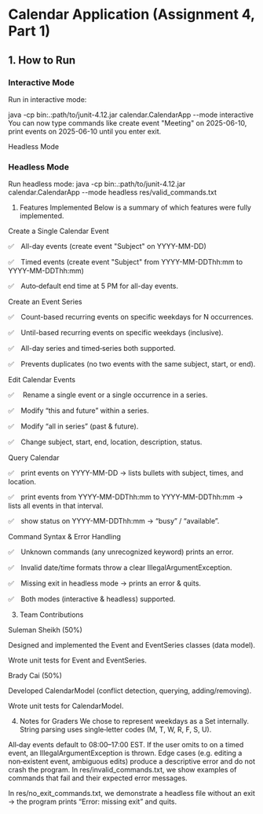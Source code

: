 # Calendar Application (Assignment 4, Part 1)

## 1. How to Run

### Interactive Mode
Run in interactive mode:

java -cp bin:.:path/to/junit-4.12.jar calendar.CalendarApp --mode interactive
You can now type commands like create event "Meeting" on 2025-06-10, print events on 2025-06-10
until you enter exit.

Headless Mode

### Headless Mode
Run headless mode:
java -cp bin:.:path/to/junit-4.12.jar calendar.CalendarApp --mode headless res/valid_commands.txt

1. Features Implemented
   Below is a summary of which features were fully implemented.

Create a Single Calendar Event

✅ All-day events (create event "Subject" on YYYY-MM-DD)

✅ Timed events (create event "Subject" from YYYY-MM-DDThh:mm to YYYY-MM-DDThh:mm)

✅ Auto‐default end time at 5 PM for all-day events.

Create an Event Series

✅ Count-based recurring events on specific weekdays for N occurrences.

✅ Until-based recurring events on specific weekdays (inclusive).

✅ All-day series and timed‐series both supported.

✅ Prevents duplicates (no two events with the same subject, start, or end).

Edit Calendar Events

✅  Rename a single event or a single occurrence in a series.

✅ Modify “this and future” within a series.

✅ Modify “all in series” (past & future).

✅ Change subject, start, end, location, description, status.

Query Calendar

✅ print events on YYYY-MM-DD → lists bullets with subject, times, and location.

✅ print events from YYYY-MM-DDThh:mm to YYYY-MM-DDThh:mm → lists all events in that interval.

✅ show status on YYYY-MM-DDThh:mm → “busy” / “available”.

Command Syntax & Error Handling

✅ Unknown commands (any unrecognized keyword) prints an error.

✅ Invalid date/time formats throw a clear IllegalArgumentException.

✅ Missing exit in headless mode → prints an error & quits.

✅ Both modes (interactive & headless) supported.

3. Team Contributions

Suleman Sheikh (50%)

Designed and implemented the Event and EventSeries classes (data model).

Wrote unit tests for Event and EventSeries.

Brady Cai (50%)

Developed CalendarModel (conflict detection, querying, adding/removing).

Wrote unit tests for CalendarModel.

4. Notes for Graders
   We chose to represent weekdays as a Set<DayOfWeek> internally.
String parsing uses single‐letter codes (M, T, W, R, F, S, U).

All‐day events default to 08:00–17:00 EST.
If the user omits to <time> on a timed event, an IllegalArgumentException is thrown.
Edge cases (e.g. editing a non‐existent event, ambiguous edits) produce a descriptive
error and do not crash the program.
In res/invalid_commands.txt, we show examples of commands that fail and their expected
error messages.

In res/no_exit_commands.txt, we demonstrate a headless file without an exit → the program
prints “Error: missing exit” and quits.